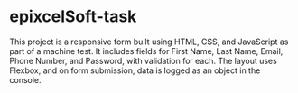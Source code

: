 # epixcelSoft-task
This project is a responsive form built using HTML, CSS, and JavaScript as part of a machine test. It includes fields for First Name, Last Name, Email, Phone Number, and Password, with validation for each. The layout uses Flexbox, and on form submission, data is logged as an object in the console.
